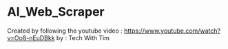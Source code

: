 # AI_Web_Scraper
Created by following the youtube video : https://www.youtube.com/watch?v=Oo8-nEuDBkk by : Tech With Tim
